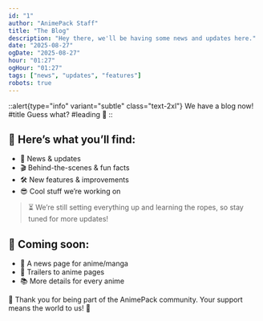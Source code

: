 ```yaml
---
id: "1"
author: "AnimePack Staff"
title: "The Blog"
description: "Hey there, we'll be having some news and updates here."
date: "2025-08-27"
ogDate: "2025-08-27"
hour: "01:27"
ogHour: "01:27"
tags: ["news", "updates", "features"]
robots: true
---
```


::alert{type="info" variant="subtle" class="text-2xl"}
We have a blog now!
#title
Guess what?
#leading
🎉
::

## 📢 Here’s what you’ll find:
- 📰 News & updates
- 🎬 Behind-the-scenes & fun facts
- 🛠️ New features & improvements
- 😎 Cool stuff we’re working on

> ⏳ We’re still setting everything up and learning the ropes, so stay tuned for more updates!

## 🚀 Coming soon:
- 📄 A news page for anime/manga
- 🎥 Trailers to anime pages
- 📚 More details for every anime

💜 Thank you for being part of the AnimePack community.
Your support means the world to us! 🌌
